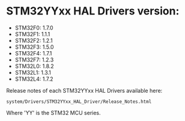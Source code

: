 # STM32YYxx HAL Drivers version:

  * STM32F0: 1.7.0
  * STM32F1: 1.1.1
  * STM32F2: 1.2.1 
  * STM32F3: 1.5.0
  * STM32F4: 1.7.1
  * STM32F7: 1.2.3
  * STM32L0: 1.8.2
  * STM32L1: 1.3.1
  * STM32L4: 1.7.2

Release notes of each STM32YYxx HAL Drivers available here:

`system/Drivers/STM32YYxx_HAL_Driver/Release_Notes.html`

Where 'YY' is the STM32 MCU series.
